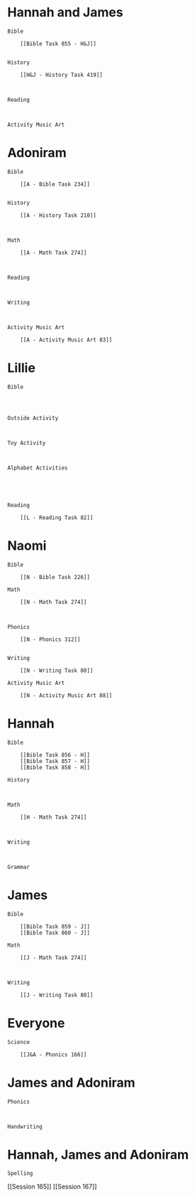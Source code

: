 # Hannah and James

	Bible

		[[Bible Task 855 - H&J]]
		

	History

		[[H&J - History Task 419]]
		
		

	Reading

		

	Activity Music Art

		
# Adoniram

	Bible

		[[A - Bible Task 234]]
		

	History

		[[A - History Task 210]]
		
		

	Math

		[[A - Math Task 274]]
		
		

	Reading

		

	Writing

		

	Activity Music Art

		[[A - Activity Music Art 83]]

# Lillie

	Bible

		
		

	Outside Activity

		

	Toy Activity

		

	Alphabet Activities

		
		
		

	Reading

		[[L - Reading Task 82]]

# Naomi

	Bible

		[[N - Bible Task 226]]

	Math

		[[N - Math Task 274]]
		
		

	Phonics

		[[N - Phonics 312]]
		

	Writing

		[[N - Writing Task 80]]

	Activity Music Art

		[[N - Activity Music Art 88]]

# Hannah

	Bible

		[[Bible Task 856 - H]]
		[[Bible Task 857 - H]]
		[[Bible Task 858 - H]]

	History

		

	Math

		[[H - Math Task 274]]
		
		

	Writing

		

	Grammar

		
		
		
# James

	Bible

		[[Bible Task 859 - J]]
		[[Bible Task 860 - J]]

	Math

		[[J - Math Task 274]]
		
		

	Writing

		[[J - Writing Task 80]]

# Everyone

	Science

		[[J&A - Phonics 166]]
		
# James and Adoniram

	Phonics

		

	Handwriting

		
# Hannah, James and Adoniram

	Spelling



[[Session 165]]
[[Session 167]]
